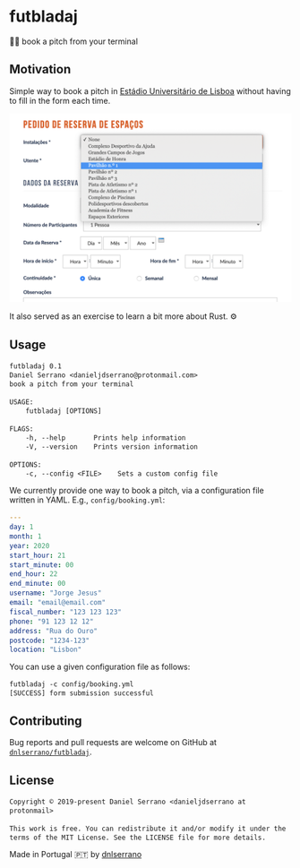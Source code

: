 # futbladaj

👨‍💻 book a pitch from your terminal

## Motivation

Simple way to book a pitch in [Estádio Universitário de Lisboa](https://www.estadio.ulisboa.pt/webform/pedido-de-reserva-de-espacos) without having to fill in the form each time.

![](images/form.png)

It also served as an exercise to learn a bit more about Rust. ⚙️

## Usage

```
futbladaj 0.1
Daniel Serrano <danieljdserrano@protonmail.com>
book a pitch from your terminal

USAGE:
    futbladaj [OPTIONS]

FLAGS:
    -h, --help       Prints help information
    -V, --version    Prints version information

OPTIONS:
    -c, --config <FILE>    Sets a custom config file
```

We currently provide one way to book a pitch, via a configuration file written in YAML. E.g., `config/booking.yml`:

```yaml
---
day: 1
month: 1
year: 2020
start_hour: 21
start_minute: 00
end_hour: 22
end_minute: 00
username: "Jorge Jesus"
email: "email@email.com"
fiscal_number: "123 123 123"
phone: "91 123 12 12"
address: "Rua do Ouro"
postcode: "1234-123"
location: "Lisbon"
```

You can use a given configuration file as follows:

```
futbladaj -c config/booking.yml
[SUCCESS] form submission successful
```

## Contributing

Bug reports and pull requests are welcome on GitHub at [`dnlserrano/futbladaj`](https://github.com/dnlserrano/futbladaj).

## License

    Copyright © 2019-present Daniel Serrano <danieljdserrano at protonmail>

    This work is free. You can redistribute it and/or modify it under the
    terms of the MIT License. See the LICENSE file for more details.

Made in Portugal :portugal: by [dnlserrano](https://dnlserrano.dev)

